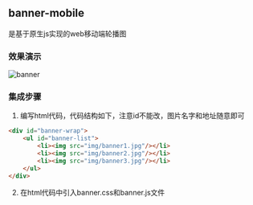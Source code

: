 ## banner-mobile ##
是基于原生js实现的web移动端轮播图

### 效果演示 ###

 ![banner](https://coding.net/u/tfx919/p/server/git/raw/master/img/library/banner-mobile/banner.gif)

### 集成步骤 ###
1. 编写html代码，代码结构如下，注意id不能改，图片名字和地址随意即可
```html
<div id="banner-wrap">
    <ul id="banner-list">
        <li><img src="img/banner1.jpg"/></li>
        <li><img src="img/banner2.jpg"/></li>
        <li><img src="img/banner3.jpg"/></li>
    </ul>
</div>
```
2. 在html代码中引入banner.css和banner.js文件
